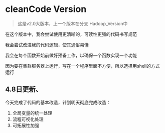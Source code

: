 # cleanCode Version
> 这是v2.0大版本，上一个版本在分支 Hadoop_Version中

在这个版本中，我会尝试使用更清晰的，可读性更强的代码书写规范

我会尝试改进我的代码逻辑，使其通俗易懂

我会在每个函数开始前做好预备工作，以确保一个函数实现一个功能

因为要在集群服务器上运行，写在一个程序里面不方便，所以选择用shell的方式运行

## 4.8日更新、
今天完成了代码的基本改造，计划明天彻底完成改造：
1. 全局变量的统一处理
2. 流程可视化处理
3. 可拓展性加强